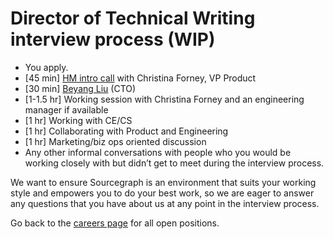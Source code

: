 # Director of Technical Writing interview process (WIP)

- You apply.
- [45 min] [HM intro call](../hm_intro_call.md) with Christina Forney, VP Product
- [30 min] [Beyang Liu](../../../../../company/team/index.md#beyang-liu) (CTO)
- [1-1.5 hr] Working session with Christina Forney and an engineering manager if available
- [1 hr] Working with CE/CS
- [1 hr] Collaborating with Product and Engineering
- [1 hr] Marketing/biz ops oriented discussion
- Any other informal conversations with people who you would be working closely with but didn’t get to meet during the interview process.

We want to ensure Sourcegraph is an environment that suits your working style and empowers you to do your best work, so we are eager to answer any questions that you have about us at any point in the interview process.

Go back to the [careers page](https://boards.greenhouse.io/sourcegraph91) for all open positions.
